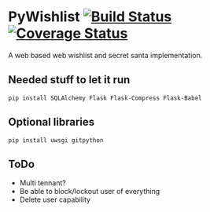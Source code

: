# PyWishlist [![Build Status](https://travis-ci.org/oxivanisher/PyWishlist.svg?branch=master)](https://travis-ci.org/oxivanisher/PyWishlist) [![Coverage Status](https://coveralls.io/repos/github/oxivanisher/PyWishlist/badge.svg)](https://coveralls.io/github/oxivanisher/PyWishlist)
A web based web wishlist and secret santa implementation.

## Needed stuff to let it run
`pip install SQLAlchemy Flask Flask-Compress Flask-Babel`

## Optional libraries
`pip install uwsgi gitpython`

## ToDo
* Multi tennant?
* Be able to block/lockout user of everything
* Delete user capability
